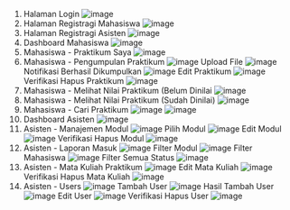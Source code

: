 1. Halaman Login
![image](https://github.com/user-attachments/assets/9bd3ef5e-236f-4508-9562-470162e2f11a)
2. Halaman Registragi Mahasiswa
![image](https://github.com/user-attachments/assets/6bf30521-fd6f-49e6-8daa-018up667d4bf58)
3. Halaman Registragi Asisten
![image](https://github.com/user-attachments/assets/fa076e1e-63b6-4664-a470-776a35ffbc01)
4. Dashboard Mahasiswa
![image](https://github.com/user-attachments/assets/e59b6ccf-3763-4e77-bc32-1cfbcc9d8cfb)
5. Mahasiswa - Praktikum Saya
![image](https://github.com/user-attachments/assets/0ec9b1e5-eabe-412b-afc3-7d080548e76f)
6. Mahasiswa - Pengumpulan Praktikum 
![image](https://github.com/user-attachments/assets/8f5d4e49-04dc-4601-9a90-187ae51727f6)
Upload File
![image](https://github.com/user-attachments/assets/633ecd25-7fcb-4acf-88e2-af0b74128de5)
Notifikasi Berhasil Dikumpulkan
![image](https://github.com/user-attachments/assets/7f09ac1e-1a2b-43d9-80c8-4a3224168ccf)
Edit Praktikum
![image](https://github.com/user-attachments/assets/36748945-f4c5-485a-b0f9-7680d7d6f99f)
Verifikasi Hapus Praktikum
![image](https://github.com/user-attachments/assets/01d8c95b-733c-4d78-8c35-b8941c5f9dc3)
7. Mahasiswa - Melihat Nilai Praktikum (Belum Dinilai
![image](https://github.com/user-attachments/assets/f3f911d5-3bbe-437f-974f-58a7751ec2a2)
8. Mahasiswa - Melihat Nilai Praktikum (Sudah Dinilai)
![image](https://github.com/user-attachments/assets/b5fe6b5e-18a4-45e9-9bc5-193a88e90ba6)
9. Mahasiswa - Cari Praktikum
![image](https://github.com/user-attachments/assets/4abdd5c0-6570-4c1b-aea1-bb138431102c)
![image](https://github.com/user-attachments/assets/e0fda71b-90ea-416c-bfb8-53dc10a022e1)  
10. Dashboard Asisten
![image](https://github.com/user-attachments/assets/44238299-3ec4-424e-bb09-ee5c4111f147)
11. Asisten - Manajemen Modul
![image](https://github.com/user-attachments/assets/85339846-2686-43d8-982c-3f6969282fd9)
Pilih Modul
![image](https://github.com/user-attachments/assets/aeab3890-fc27-4917-b73c-4339e04853eb)
Edit Modul
![image](https://github.com/user-attachments/assets/27a51a66-8311-4ff4-ae72-ebc567e4e7f5)
Verifikasi Hapus Modul
![image](https://github.com/user-attachments/assets/cea9b650-e5a1-4ae5-9e84-b17b97e88a8d)
12. Asisten - Laporan Masuk
![image](https://github.com/user-attachments/assets/71a6b19e-4922-43d1-b3c7-345e8f9ba3a2)
Filter Modul
![image](https://github.com/user-attachments/assets/71908500-4d72-466d-ad53-789100fb2bb7)
Filter Mahasiswa
![image](https://github.com/user-attachments/assets/6ca74fd5-bb2f-4bf0-95b4-69bb8264efd9)
Filter Semua Status
![image](https://github.com/user-attachments/assets/7fe0c003-6910-4f54-92b1-027e9c5e09d7)
12. Asisten - Mata Kuliah Praktikum
![image](https://github.com/user-attachments/assets/0dd750e6-afe4-4c16-966d-5e7378b1b0d3)
Edit Mata Kuliah
![image](https://github.com/user-attachments/assets/e151533c-c082-44cd-804e-9184e4160a1f)
Verifikasi Hapus Mata Kuliah
![image](https://github.com/user-attachments/assets/f048ddfd-fc56-44b7-afec-5440563c630c)
13. Asisten - Users
![image](https://github.com/user-attachments/assets/6808e610-06a1-4cce-95d3-59f292903c16)
Tambah User
![image](https://github.com/user-attachments/assets/1d2a50b7-2102-4d17-b966-fb73ef221db0)
Hasil Tambah User
![image](https://github.com/user-attachments/assets/cc1ebddc-aa49-4725-854a-5d73e37a25c3)
Edit User
![image](https://github.com/user-attachments/assets/02c5879a-bf2e-4a88-aed9-5650792c41cc)
Verifikasi Hapus User
![image](https://github.com/user-attachments/assets/bbabf02e-a031-4155-a14e-fe3a90ef70a7)
